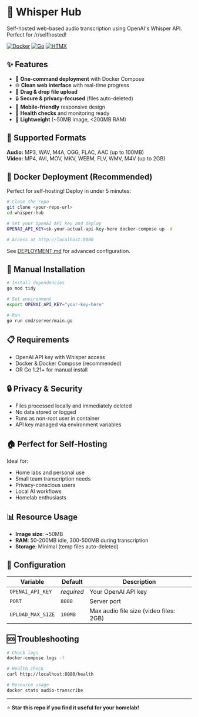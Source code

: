# 🎵 Whisper Hub

Self-hosted web-based audio transcription using OpenAI's Whisper API. Perfect for /r/selfhosted!

[![Docker](https://img.shields.io/badge/docker-%230db7ed.svg?style=flat&logo=docker&logoColor=white)](https://www.docker.com/)
[![Go](https://img.shields.io/badge/go-%2300ADD8.svg?style=flat&logo=go&logoColor=white)](https://golang.org/)
[![HTMX](https://img.shields.io/badge/htmx-3366CC?style=flat&logo=htmx&logoColor=white)](https://htmx.org/)

## ✨ Features

- 🚀 **One-command deployment** with Docker Compose
- 🌐 **Clean web interface** with real-time progress
- 📁 **Drag & drop file upload** 
- 🔒 **Secure & privacy-focused** (files auto-deleted)
- 📱 **Mobile-friendly** responsive design
- 🏥 **Health checks** and monitoring ready
- 💾 **Lightweight** (~50MB image, <200MB RAM)

## 🎯 Supported Formats

**Audio:** MP3, WAV, M4A, OGG, FLAC, AAC (up to 100MB)  
**Video:** MP4, AVI, MOV, MKV, WEBM, FLV, WMV, M4V (up to 2GB)

## 🐳 Docker Deployment (Recommended)

Perfect for self-hosting! Deploy in under 5 minutes:

```bash
# Clone the repo
git clone <your-repo-url>
cd whisper-hub

# Set your OpenAI API key and deploy
OPENAI_API_KEY=sk-your-actual-api-key-here docker-compose up -d

# Access at http://localhost:8080
```

See [DEPLOYMENT.md](DEPLOYMENT.md) for advanced configuration.

## 🔧 Manual Installation

```bash
# Install dependencies
go mod tidy

# Set environment
export OPENAI_API_KEY="your-key-here"

# Run
go run cmd/server/main.go
```

## 📋 Requirements

- OpenAI API key with Whisper access
- Docker & Docker Compose (recommended)
- OR Go 1.21+ for manual install

## 🔒 Privacy & Security

- Files processed locally and immediately deleted
- No data stored or logged
- Runs as non-root user in container
- API key managed via environment variables

## 🏠 Perfect for Self-Hosting

Ideal for:
- Home labs and personal use
- Small team transcription needs  
- Privacy-conscious users
- Local AI workflows
- Homelab enthusiasts

## 📊 Resource Usage

- **Image size**: ~50MB
- **RAM**: 50-200MB idle, 300-500MB during transcription
- **Storage**: Minimal (temp files auto-deleted)

## 🔧 Configuration

| Variable | Default | Description |
|----------|---------|-------------|
| `OPENAI_API_KEY` | *required* | Your OpenAI API key |
| `PORT` | `8080` | Server port |
| `UPLOAD_MAX_SIZE` | `100MB` | Max audio file size (video files: 2GB) |

## 🆘 Troubleshooting

```bash
# Check logs
docker-compose logs -f

# Health check
curl http://localhost:8080/health

# Resource usage
docker stats audio-transcribe
```

---

⭐ **Star this repo if you find it useful for your homelab!**